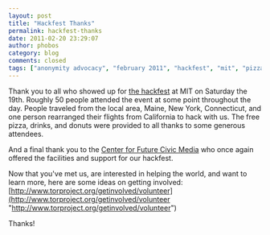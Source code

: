 ```yaml
---
layout: post
title: "Hackfest Thanks"
permalink: hackfest-thanks
date: 2011-02-20 23:29:07
author: phobos
category: blog
comments: closed
tags: ["anonymity advocacy", "february 2011", "hackfest", "mit", "pizza"]
---
```


Thank you to all who showed up for [the hackfest](https://blog.torproject.org/blog/tor-open-hackfest-february-19-2011) at MIT on Saturday the 19th. Roughly 50 people attended the event at some point throughout the day. People traveled from the local area, Maine, New York, Connecticut, and one person rearranged their flights from California to hack with us. The free pizza, drinks, and donuts were provided to all thanks to some generous attendees.

And a final thank you to the [Center for Future Civic Media](http://civic.mit.edu/) who once again offered the facilities and support for our hackfest.

Now that you've met us, are interested in helping the world, and want to learn more, here are some ideas on getting involved: [http://www.torproject.org/getinvolved/volunteer](http://www.torproject.org/getinvolved/volunteer "http://www.torproject.org/getinvolved/volunteer")

Thanks!
